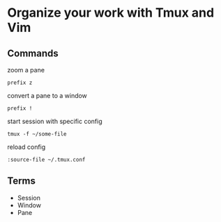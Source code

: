 # Organize your work with Tmux and Vim

## Commands

zoom a pane
```
prefix z
```

convert a pane to a window
```
prefix !
```

start session with specific config
```
tmux -f ~/some-file
```

reload config
```
:source-file ~/.tmux.conf
```

## Terms
* Session
* Window
* Pane
